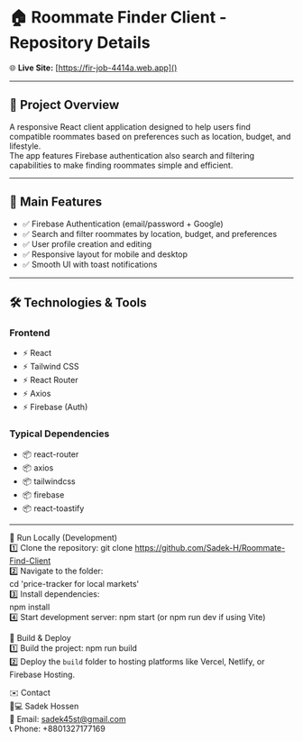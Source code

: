 # 🏠 Roommate Finder Client - Repository Details

🌐 **Live Site:** [https://fir-job-4414a.web.app]()


---

## 🚀 Project Overview

A responsive React client application designed to help users find compatible roommates based on preferences such as location, budget, and lifestyle.  
The app features Firebase authentication also search and filtering capabilities to make finding roommates simple and efficient.

---

## 🧩 Main Features

- ✅ Firebase Authentication (email/password + Google)   
- ✅ Search and filter roommates by location, budget, and preferences  
- ✅ User profile creation and editing  
- ✅ Responsive layout for mobile and desktop  
- ✅ Smooth UI with toast notifications  

---

## 🛠️ Technologies & Tools

### Frontend  
- ⚡ React  
- ⚡ Tailwind CSS  
- ⚡ React Router  
- ⚡ Axios  
- ⚡ Firebase (Auth)  

### Typical Dependencies  
- 📦 react-router 
- 📦 axios  
- 📦 tailwindcss  
- 📦 firebase  
- 📦 react-toastify  

---



🧭 Run Locally (Development)  
1️⃣ Clone the repository:
   git clone https://github.com/Sadek-H/Roommate-Find-Client  
2️⃣ Navigate to the folder:  
   cd 'price-tracker for local markets'  
3️⃣ Install dependencies:  
   npm install  
4️⃣ Start development server:
   npm start (or npm run dev if using Vite)

🔧 Build & Deploy  
1️⃣ Build the project:
   npm run build  
2️⃣ Deploy the `build` folder to hosting platforms like Vercel, Netlify, or Firebase Hosting.

✉️ Contact  
👨💻 Sadek Hossen  
📧 Email: sadek45st@gmail.com  
📞 Phone: +8801327177169
